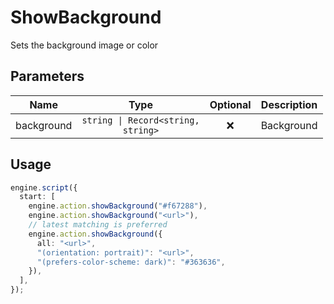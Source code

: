 # ShowBackground

Sets the background image or color

## Parameters

|    Name    |                     Type                      | Optional | Description |
| :--------: | :-------------------------------------------: | :------: | :---------: |
| background | <code>string \| Record<string, string></code> |    ❌    | Background  |

## Usage

```ts
engine.script({
  start: [
    engine.action.showBackground("#f67288"),
    engine.action.showBackground("<url>"),
    // latest matching is preferred
    engine.action.showBackground({
      all: "<url>",
      "(orientation: portrait)": "<url>",
      "(prefers-color-scheme: dark)": "#363636",
    }),
  ],
});
```
